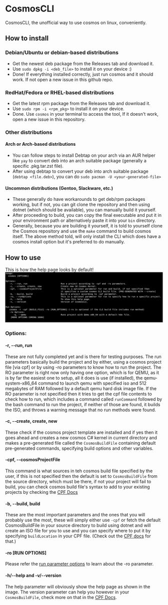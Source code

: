 # CosmosCLI
CosmosCLI, the unofficial way to use cosmos on linux, conveniently.

## How to install
### Debian/Ubuntu or debian-based distributions
- Get the newest deb package from the Releases tab and download it.
- Use `sudo dpkg -i <deb_file>` to install it on your device :)
- Done! If everything installed correctly, just run cosmos and it should work. If not open a new issue in this github repo.

### RedHat/Fedora or RHEL-based distributions
- Get the latest rpm package from the Releases tab and download it.
- Use `sudo rpm -i <rpm_pkg>` to install it on your device.
- Done. Use `cosmos` in your terminal to access the tool, If it doesn't work, open a new issue in this repository.

### Other distributions
#### Arch or Arch-based distributions
- You can follow steps to install Debtap on your arch via an AUR helper like `yay` to convert deb into an arch suitable package (generally a specific .pkg.tar.zst file).
- After using debtap to convert your deb into arch suitable package (`debtap <file.deb>`), you can do `sudo pacman -U <your-generated-file>`

#### Uncommon distributions (Gentoo, Slackware, etc.)
- These generally do have workarounds to get deb/rpm packages working, but if not, you can git clone the repository and then using dotnet (which should be available), you can manually build it yourself.
- After proceeding to build, you can copy the final executable and put it in your environment path or alternatively paste it into your `bin` directory.
- Generally, because you are building it yourself, it is told to yourself clone the Cosmos repository and use the `make` command to build cosmos itself. The above method told, will only install the CLI which does have a cosmos install option but it's preferred to do manually.

## How to use
This is how the help page looks by default!
![The default help page shown when the CLI is run.](images/helpPage.png)

### Options:
#### -r, --run, run
These are not fully completed yet and is there for testing purposes. The run parameters basically build the project and by either, using a cosmos project file [via cpf] or by using -ro parameters to know how to run the project.
The RO parameter is right now only having one option, which is for QEMU, as it is by far the easiest one to setup, all it does is use (if installed), the qemu-system-x86_64 command to launch qemu with specified iso and 512 megabytes of RAM followed by a default qemu hard disk image file.
If the RO parameter is not specified then it tries to get the cpf file contents to check how to run, which includes a command called `runCommand` followed by the bash command to run the project, if neither of those are found, it builds the ISO, and throws a warning message that no run methods were found.
#### -c, --create, create, new
These check if the cosmos project template are installed and if yes then it goes ahead and creates a new cosmos C# kernel in current directory and makes a pre-generated file called the `CosmosBuildFile` containing default pre-generated commands, specifying build options and other variables.

#### -cpf, --cosmosProjectFile
This command is what sources in teh cosmos build file specified by the user, if this is not specified then the default is set to `CosmosBuildFile` from the source directory, which must be there, if not your project will fail to build, you can check cosmos build file's syntax to add to your existing projects by checking the [CPF Docs](./docs/CPF%20Docs.md)

#### -b, --build, build
These are the most important parameters and the ones that you will probably use the most, these will simply either use `-cpf` or fetch the default CosmosBuildFile in your source directory to build using dotnet and will create an ISO file for you to use and you can specify where to put it by specifying `buildLocation` in your CPF file. (Check out the [CPF docs](./docs/CPF%20Docs.md) for that.)

#### -ro [RUN OPTIONS]
Please refer the [run parameter options](#r---run-run) to learn about the -ro parameter.

#### -h/--help and -v/--version
The help parameter will obviously show the help page as shown in the image.
The version parameter can help you however in your `CosmosBuildFile`, check more on that in the [CPF Docs](./docs/CPF%20Docs.md).